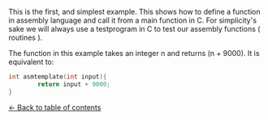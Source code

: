 This is the first, and simplest example. This shows how to define a function
in assembly language and call it from a main function in C. For simplicity's sake
we will always use a testprogram in C to test our assembly functions ( routines ).<br>

The function in this example takes an integer n and returns (n + 9000). It is equivalent
to:<br>

```C
int asmtemplate(int input){
        return input + 9000;
}
```
[<- Back to table of contents](./../../../#TOC)<br>
